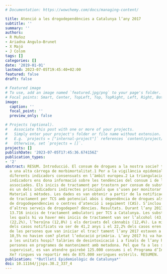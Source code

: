 ```yaml
---
# Documentation: https://wowchemy.com/docs/managing-content/

title: Atenció a les drogodependències a Catalunya l’any 2017
subtitle: ''
summary: ''
authors:
- R Muñoz
- Ariadna Angulo—Brunet
- X Majó
- J Colom
tags: []
categories: []
date: '2019-01-01'
lastmod: 2023-07-05T19:45:40+02:00
featured: false
draft: false

# Featured image
# To use, add an image named `featured.jpg/png` to your page's folder.
# Focal points: Smart, Center, TopLeft, Top, TopRight, Left, Right, BottomLeft, Bottom, BottomRight.
image:
  caption: ''
  focal_point: ''
  preview_only: false

# Projects (optional).
#   Associate this post with one or more of your projects.
#   Simply enter your project's folder or file name without extension.
#   E.g. `projects = ["internal-project"]` references `content/project/deep-learning/index.md`.
#   Otherwise, set `projects = []`.
projects: []
publishDate: '2023-07-05T17:45:36.674156Z'
publication_types:
- '2'
abstract: RESUM. Introducció. El consum de drogues a la nostra socie? tat va associada
  a una alta càrrega de morbimortalitat.1 Per a la vigilància epidemiològica s’usen
  diferents indicadors consensuats en l’àmbit europeu.2 La triangulació d’aquests
  indicadors ens dona informació sobre les tendències del consum i de les problemàtiques
  associades. Els inicis de tractament per trastorn per consum de substàncies (TCS)
  és un dels indicadors indirectes principals que s’usen per monitorar el fenomen.3,4
  Material i mètodes. Les dades es van obtenir a partir de la notificació d’inici
  de tractament per TCS amb potencial abús i dependència de drogues als centres ambulatoris
  de drogodependències o centres d’atenció i seguiment (CAS). S’inclou també informació
  d’altres serveis de drogodepen? dències. Resultats. Durant l’any 2017 es van notificar
  13.716 inicis de tractament ambulatori per TCS a Catalunya. Les substàn? cies per
  les quals hi va haver més inicis de tractament van ser l’alcohol (43,4%), la cocaïna
  (22,2%), l’heroïna (12,8%) i els derivats del cànnabis (12,4%). La mitjana d’edat
  dels casos notificats va ser de 41,2 anys i el 22,2% dels casos eren dones. El 33,6%
  de les persones que van iniciar el trac? tament l’any 2017 estaven a l’atur i el
  10,5% no havien com? pletat l’educació primària. L’any 2017 hi va haver 974 ingressos
  a les unitats hospi? talàries de desintoxicació i a finals de l’any hi havia 7.482
  persones en programes de manteniment amb metadona. Pel que fa a les sales de consum
  supervisat, es van atendre gairebé 125.000 consums i el Programa d’Intercanvi de
  Xe? ringues va repartir més de 875.000 xeringues estèrils. RESUMEN.
publication: '*Butlletí Epidemiològic de Catalunya*'
doi: 10.11164/jjsps.38.2_337_4
---
```

